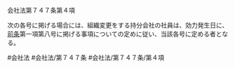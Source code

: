 会社法第７４７条第４項

次の各号に掲げる場合には、組織変更をする持分会社の社員は、効力発生日に、[前条](会社法＿＿＿＿第７４６条第１項)第一項第八号に掲げる事項についての定めに従い、当該各号に定める者となる。

#会社法
#会社法/第７４７条
#会社法/第７４７条/第４項
